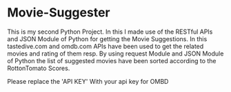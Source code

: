 # Movie-Suggester
This is my second Python Project. In this I made use of the RESTful APIs and JSON Module of Python for getting the Movie Suggestions. 
In this tastedive.com and omdb.com APIs have been used to get the related movies and rating of them resp. By using request Module and JSON Module of Python
the list of suggested movies have been sorted according to the RottonTomato Scores.

Please replace the 'API KEY' With your api key for OMBD
